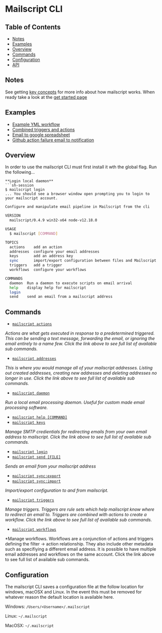 # Mailscript CLI
## Table of Contents
* [Notes](#notes)
* [Examples](#examples)
* [Overview](#overview)
* [Commands](#commands)
* [Configuration](#configuration)
* [API](API.md)


## Notes
See getting [key concepts](key-concepts.md) for more info about how mailscript works. When ready take a look at the [get started page](get-started.md)

## Examples
- [Example YML workflow](annotated-workflow.yml)
- [Combined triggers and actions](combined.md)
- [Email to google spreadsheet](https://github.com/mailscript/cli/tree/main/packages/templates/email-to-google-spreadsheet)
- [Github action failure email to notification](https://github.com/mailscript/cli/tree/main/packages/templates/github-action-failure-to-notification)


## Overview

In order to use the mailscript CLI must first install it wth the global flag. Run the following...
```
**Login local daemon**
```sh-session
$ mailscript login
... You should see a browser window open prompting you to login to your mailscript account.
```

```sh
Configure and manipulate email pipeline in Mailscript from the cli

VERSION
  mailscript/0.4.9 win32-x64 node-v12.18.0

USAGE
  $ mailscript [COMMAND]

TOPICS
  actions    add an action
  addresses  configure your email addresses
  keys       add an address key
  sync       import/export configuration between files and Mailscript
  triggers   add a trigger
  workflows  configure your workflows

COMMANDS
  daemon  Run a daemon to execute scripts on email arrival
  help    display help for mailscript
  login
  send    send an email from a mailscript address
```

## Commands

* [`mailscript actions`](actions.md)

*Actions are what gets executed in response to a predetermined triggered. This can be sending a text message, forwarding the email, or ignoring the email entirely to a name few. Click the link above to see full list of available sub commands.*

* [`mailscript addresses`](addresses.md)

*This is where you would manage all of your mailscript addresses. Listing out created addresses, creating new addresses and deleting addresses no longer in use. Click the link above to see full list of available sub commands.*
* [`mailscript daemon`](misc.md#daemon)

*Run a local email processing daemon. Useful for custom made email processing software.*

* [`mailscript help [COMMAND]`](misc.md#help)
* [`mailscript keys`](keys.md)

*Manage SMTP credientials for redirecting emails from your own email address to mailscript. Click the link above to see full list of available sub commands.*


* [`mailscript login`](misc.md#login)
* [`mailscript send [FILE]`](misc.md#send)

*Sends an email from your mailscript address*

* [`mailscript sync:export`](sync.md#mailscript-syncexport)
* [`mailscript sync:import`](sync.md#mailscript-syncimport)

*Import/export configuration to and from mailscript.*

* [`mailscript triggers`](triggers.md)

*Manage triggers. Triggers are rule sets which help mailscript know where to redirect an email to. Triggers are combined with actions to create a workflow. Click the link above to see full list of available sub commands.*

* [`mailscript workflows`](workflows.md)

*Manage workflows. Workflows are a conjunction of actions and triggers defining the filter -> action relationship. They also include other metadata such as specifiying a different email address. It is possible to have multiple email addresses and workflows on the same account. Click the link above to see full list of available sub commands.

## Configuration
The mailscript CLI saves a configuration file at the follow location for windows, macOSX and Linux. In the event this must be removed for whatever reason the default location is available here.

Windows: `/Users/<Username>/.mailscript`

Linux: `~/.mailscript`

MacOSX: `~/.mailscript`